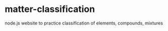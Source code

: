 # matter-classification
node.js website to practice classification of elements, compounds, mixtures
